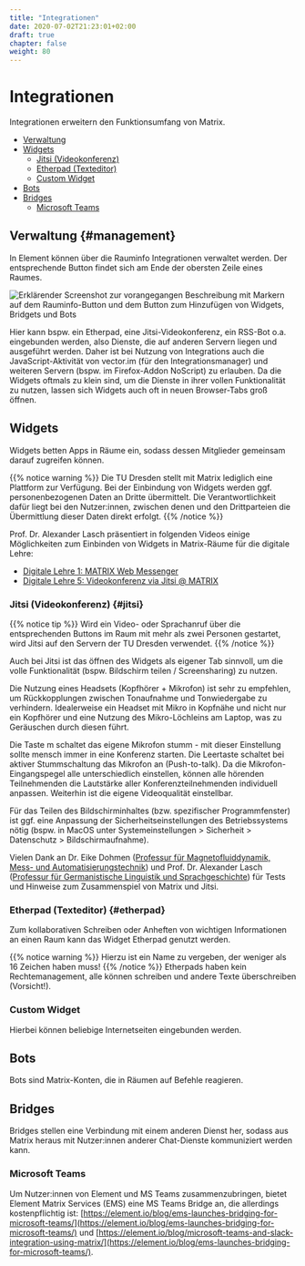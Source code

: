 ```yaml
---
title: "Integrationen"
date: 2020-07-02T21:23:01+02:00
draft: true
chapter: false
weight: 80
---
```


# Integrationen

Integrationen erweitern den Funktionsumfang von Matrix.

* [Verwaltung](#management)
* [Widgets](#widgets)
	* [Jitsi (Videokonferenz)](#jitsi)
	* [Etherpad (Texteditor)](#etherpad)
	* [Custom Widget](#custom-widget)
* [Bots](#bots)
* [Bridges](#bridges)
	* [Microsoft Teams](#microsoft-teams)


## Verwaltung {#management}

In Element können über die Rauminfo Integrationen verwaltet werden. Der entsprechende Button findet sich am Ende der obersten Zeile eines Raumes.

![Erklärender Screenshot zur vorangegangen Beschreibung mit Markern auf dem Rauminfo-Button und dem Button zum Hinzufügen von Widgets, Bridgets und Bots](/images/01_Widgets_de.png)

Hier kann bspw. ein Etherpad, eine Jitsi-Videokonferenz, ein RSS-Bot o.a. eingebunden werden, also Dienste, die auf anderen Servern liegen und ausgeführt werden. Daher ist bei Nutzung von Integrations auch die JavaScript-Aktivität von vector.im (für den Integrationsmanager) und weiteren Servern (bspw. im Firefox-Addon NoScript) zu erlauben. Da die Widgets oftmals zu klein sind, um die Dienste in ihrer vollen Funktionalität zu nutzen, lassen sich Widgets auch oft in neuen Browser-Tabs groß öffnen.

## Widgets

Widgets betten Apps in Räume ein, sodass dessen Mitglieder gemeinsam darauf zugreifen können.  

{{% notice warning %}}
Die TU Dresden stellt mit Matrix lediglich eine Plattform zur Verfügung. Bei der Einbindung von Widgets werden ggf. personenbezogenen Daten an Dritte übermittelt. Die Verantwortlichkeit dafür liegt bei den Nutzer:innen, zwischen denen und den Drittparteien die Übermittlung dieser Daten direkt erfolgt.
{{% /notice %}}

Prof. Dr. Alexander Lasch präsentiert in folgenden Videos einige Möglichkeiten zum Einbinden von Widgets in Matrix-Räume für die digitale Lehre:

* [Digitale Lehre 1: MATRIX Web Messenger](https://youtube.de/watch?v=AtkA-sE-9uU)
* [Digitale Lehre 5: Videokonferenz via Jitsi @ MATRIX](https://youtube.de/watch?v=D2Pq-NCaVGE)

### Jitsi (Videokonferenz) {#jitsi}

{{% notice tip %}}
Wird ein Video- oder Sprachanruf über die entsprechenden Buttons im Raum mit mehr als zwei Personen gestartet, wird Jitsi auf den Servern der TU Dresden verwendet.
{{% /notice %}}


<!-- Ein 1:1 Telefonat oder Video innerhalb von Matrix nutzt die direkte WebRTC-Verbindung zwischen beiden Beteiligten. Ab der 3. Person wird [Jitsi](https://de.wikipedia.org/wiki/Jitsi) hinzugezogen, ein freies Videokonferenz-Tool (Apache-Lizenz), welches im Zuge der Corona-Krise und der verminderten Verfügbarkeit vom DFNconf auch lokal an der TU Dresden installiert wurde: https://jitsi.tu-dresden.de

Wenn das Videotelefonat über das Kameraicon rechts unten begonnen wird, wird automatisch das von der TU Dresden betriebene Jitsi verwendet. Damit Jitsi für die Videokonferenz verwendet wird, müssen mindestens drei Personen an der Konferenz teilnehmen. Wenn nur zwei Personen an der Konferenz teilnehmen, wird eine Direktverbindung aufgebaut.

{{% notice warning %}}
Wenn die Jitsi-Integration über den Integrationmanager hinzugefügt wird, wird nicht die Jitsiinstanz der TU Dresden verwendet
{{% /notice %}} -->

Auch bei Jitsi ist das öffnen des Widgets als eigener Tab sinnvoll, um die volle Funktionalität (bspw. Bildschirm teilen / Screensharing) zu nutzen. 

Die Nutzung eines Headsets (Kopfhörer + Mikrofon) ist sehr zu empfehlen, um Rückkopplungen zwischen Tonaufnahme und Tonwiedergabe zu verhindern. Idealerweise ein Headset mit Mikro in Kopfnähe und nicht nur ein Kopfhörer und eine Nutzung des Mikro-Löchleins am Laptop, was zu Geräuschen durch diesen führt.

Die Taste m schaltet das eigene Mikrofon stumm - mit dieser Einstellung sollte mensch immer in eine Konferenz starten. Die Leertaste schaltet bei aktiver Stummschaltung das Mikrofon an (Push-to-talk). Da die Mikrofon-Eingangspegel alle unterschiedlich einstellen, können alle hörenden Teilnehmenden die Lautstärke aller Konferenzteilnehmenden individuell anpassen. Weiterhin ist die eigene Videoqualität einstellbar. 

Für das Teilen des Bildschirminhaltes (bzw. spezifischer Programmfenster) ist ggf. eine Anpassung der Sicherheitseinstellungen des Betriebssystems nötig (bspw. in MacOS unter Systemeinstellungen > Sicherheit > Datenschutz > Bildschirmaufnahme).

Vielen Dank an Dr. Eike Dohmen ([Professur für Magnetofluiddynamik, Mess- und Automatisierungstechnik](https://tu-dresden.de/ing/maschinenwesen/imd/mfd)) und Prof. Dr. Alexander Lasch ([Professur für Germanistische Linguistik und Sprachgeschichte](http://tu-dresden.de/gsw/slk/germanistik/gls/)) für Tests und Hinweise zum Zusammenspiel von Matrix und Jitsi.

### Etherpad (Texteditor) {#etherpad}

Zum kollaborativen Schreiben oder Anheften von wichtigen Informationen an einen Raum kann das Widget Etherpad genutzt werden.

{{% notice warning %}}
Hierzu ist ein Name zu vergeben, der weniger als 16 Zeichen haben muss!
{{% /notice %}}
Etherpads haben kein Rechtemanagement, alle können schreiben und andere Texte überschreiben (Vorsicht!). <!-- Falls ein Rechtemanagement benötigt wird besser [Nextcloud Text](https://github.com/nextcloud/text) (Forderung an TUD cloudstore richten) nutzen. -->

### Custom Widget

Hierbei können beliebige Internetseiten eingebunden werden.

## Bots

Bots sind Matrix-Konten, die in Räumen auf Befehle reagieren.

## Bridges

Bridges stellen eine Verbindung mit einem anderen Dienst her, sodass aus Matrix heraus mit Nutzer:innen anderer Chat-Dienste kommuniziert werden kann.

<!-- [Bridges](https://matrix.org/docs/guides/types-of-bridging) -->

### Microsoft Teams

Um Nutzer:innen von Element und MS Teams zusammenzubringen, bietet Element Matrix Services (EMS) eine MS Teams Bridge an, die allerdings kostenpflichtig ist:
[https://element.io/blog/ems-launches-bridging-for-microsoft-teams/](https://element.io/blog/ems-launches-bridging-for-microsoft-teams/) und [https://element.io/blog/microsoft-teams-and-slack-integration-using-matrix/](https://element.io/blog/ems-launches-bridging-for-microsoft-teams/).
